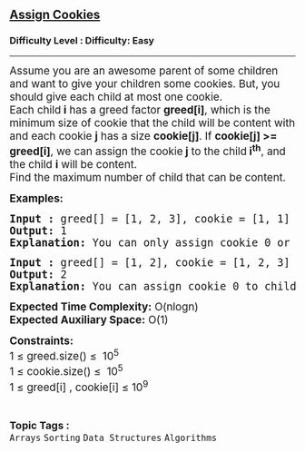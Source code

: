 <h2><a href="https://www.geeksforgeeks.org/problems/assign-cookies/1">Assign Cookies</a></h2><h3>Difficulty Level : Difficulty: Easy</h3><hr><div class="problems_problem_content__Xm_eO"><p><span style="font-size: 14pt;">Assume you are an awesome parent of some children and want to give your children some cookies. But, you should give each child at most one cookie.<br>Each child<strong> i</strong> has a greed factor <strong>greed[i]</strong>, which is the minimum size of cookie that the child will be content with and each cookie <strong>j</strong> has a size <strong>cookie[j]</strong>. If <strong>cookie[j] &gt;= greed[i]</strong>, we can assign the cookie<strong> j</strong> to the child<strong> i<sup>th</sup></strong>, and the child <strong>i</strong> will be content.<br>Find the maximum number of child that can be content.</span></p>
<p><span style="font-size: 14pt;"><strong>Examples:</strong></span></p>
<pre><span style="font-size: 14pt;"><strong>Input :&nbsp;</strong>greed[] = [1, 2, 3], cookie = [1, 1]<br><strong>Output:&nbsp;</strong>1<br><strong>Explanation:&nbsp;</strong>You can only assign cookie 0 or 1 to child 0.</span></pre>
<pre><span style="font-size: 14pt;"><strong>Input :&nbsp;</strong>greed[] = [1, 2], cookie = [1, 2, 3]<br><strong>Output: </strong>2<br><strong>Explanation:&nbsp;</strong>You can assign cookie 0 to child 0 and cookie 1 to child 1.</span></pre>
<p><span style="font-size: 14pt;"><strong>Expected Time Complexity:</strong> O(nlogn)<br><strong>Expected Auxiliary Space:</strong>&nbsp;O(1)</span></p>
<p><span style="font-size: 14pt;"><strong>Constraints:</strong><br>1 ≤ greed.size() ≤&nbsp; 10<sup>5</sup><br>1 ≤ cookie.size() ≤&nbsp; 10<sup>5</sup><br>1 ≤ greed[i] , cookie[i] ≤ 10<sup>9</sup></span></p></div><br><p><span style=font-size:18px><strong>Topic Tags : </strong><br><code>Arrays</code>&nbsp;<code>Sorting</code>&nbsp;<code>Data Structures</code>&nbsp;<code>Algorithms</code>&nbsp;